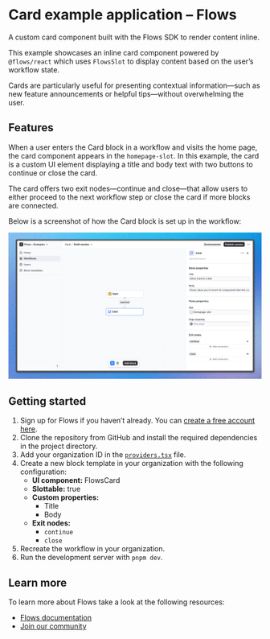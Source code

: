 # Card example application – Flows

A custom card component built with the Flows SDK to render content inline.

This example showcases an inline card component powered by `@flows/react` which uses `FlowsSlot` to display content based on the user’s workflow state.

Cards are particularly useful for presenting contextual information—such as new feature announcements or helpful tips—without overwhelming the user.

## Features

When a user enters the Card block in a workflow and visits the home page, the card component appears in the `homepage-slot`. In this example, the card is a custom UI element displaying a title and body text with two buttons to continue or close the card.

The card offers two exit nodes—continue and close—that allow users to either proceed to the next workflow step or close the card if more blocks are connected.

Below is a screenshot of how the Card block is set up in the workflow:

![Workflow](./workflow.png)

## Getting started

1. Sign up for Flows if you haven’t already. You can [create a free account here](https://app.flows.sh/signup).
2. Clone the repository from GitHub and install the required dependencies in the project directory.
3. Add your organization ID in the [`providers.tsx`](./src/app/providers.tsx) file.
4. Create a new block template in your organization with the following configuration:
   - **UI component:** FlowsCard
   - **Slottable:** true
   - **Custom properties:**
     - Title
     - Body
   - **Exit nodes:**
     - `continue`
     - `close`
5. Recreate the workflow in your organization.
6. Run the development server with `pnpm dev`.

## Learn more

To learn more about Flows take a look at the following resources:

- [Flows documentation](https://flows.sh/docs)
- [Join our community](https://flows.sh/join-slack)
